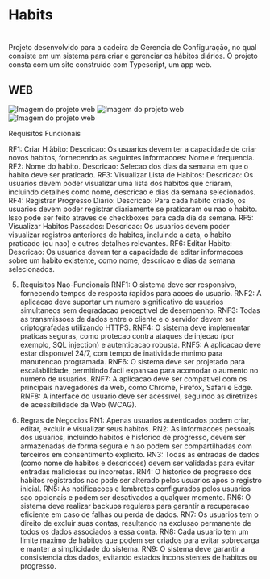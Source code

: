 # Habits
# 

Projeto desenvolvido para a cadeira de Gerencia de Configuração, no qual consiste em um sistema para criar e gerenciar os hábitos diários. O projeto consta com um site construído com Typescript, um app web.

## WEB

![Imagem do projeto web](./imgs/web1.png)
![Imagem do projeto web](./imgs/web2.png)
![Imagem do projeto web](./imgs/web3.png)

Requisitos Funcionais

RF1: Criar H ́abito: Descricao: Os usuarios devem ter a capacidade de criar novos habitos, fornecendo as seguintes informacoes: Nome e frequencia.
RF2: Nome do habito. Descricao: Selecao dos dias da semana em que o h́abito deve ser praticado.
RF3: Visualizar Lista de Habitos: Descricao: Os usuarios devem poder visualizar uma lista dos habitos que criaram, incluindo detalhes como nome, descricao e dias da semana selecionados.
RF4: Registrar Progresso Diario: Descricao: Para cada habito criado, os usuarios devem poder registrar diariamente se praticaram ou nao o h́abito. Isso pode ser feito atraves de checkboxes para cada dia da semana.
RF5: Visualizar Habitos Passados: Descricao: Os usuarios devem poder visualizar registros anteriores de habitos, incluindo a data, o habito praticado (ou nao) e outros detalhes relevantes.
RF6: Editar Habito: Descricao: Os usuarios devem ter a capacidade de editar informacoes sobre um habito existente, como nome, descricao e dias da semana selecionados.

5. Requisitos Nao-Funcionais
RNF1: O sistema deve ser responsivo, fornecendo tempos de resposta ŕapidos para acoes
do usuario.
RNF2: A aplicacao deve suportar um numero significativo de usuarios simultaneos sem degradacao perceptıvel de desempenho.
RNF3: Todas as transmissoes de dados entre o cliente e o servidor devem ser criptografadas utilizando HTTPS.
RNF4: O sistema deve implementar praticas seguras, como protecao contra ataques de injecao (por exemplo, SQL injection) e autenticacao robusta.
RNF5: A aplicacao deve estar disponıvel 24/7, com tempo de inatividade ḿınimo para manutencao programada.
RNF6: O sistema deve ser projetado para escalabilidade, permitindo facil expansao para acomodar o aumento no numero de usuarios.
RNF7: A aplicacao deve ser compatıvel com os principais navegadores da web, como Chrome, Firefox, Safari e Edge.
RNF8: A interface do usuario deve ser acessıvel, seguindo as diretrizes de acessibilidade da Web (WCAG).

7. Regras de Negocios
RN1: Apenas usuarios autenticados podem criar, editar, excluir e visualizar seus habitos.
RN2: As informacoes pessoais dos usuarios, incluindo habitos e hist́orico de progresso, devem ser armazenadas de forma segura e n ̃ao podem ser compartilhadas com terceiros em consentimento explıcito.
RN3: Todas as entradas de dados (como nome de habitos e descricoes) devem ser validadas para evitar entradas maliciosas ou incorretas.
RN4: O historico de progresso dos habitos registrados nao pode ser alterado pelos usuarios apos o registro inicial.
RN5: As notificacoes e lembretes configurados pelos usuarios sao opcionais e podem ser desativados a qualquer momento.
RN6: O sistema deve realizar backups regulares para garantir a recuperacao eficiente em caso de falhas ou perda de dados.
RN7: Os usuarios tem o direito de excluir suas contas, resultando na exclusao permanente de todos os dados associados a essa conta.
RN8: Cada usuario tem um limite maximo de habitos que podem ser criados para evitar sobrecarga e manter a simplicidade do sistema.
RN9: O sistema deve garantir a consistencia dos dados, evitando estados inconsistentes
de habitos ou progresso.
